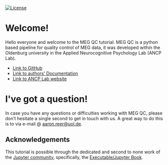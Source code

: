 [![License](https://img.shields.io/github/license/peerherholz/workshop_weizmann)](https://github.com/PeerHerholz/workshop_weizmann)

# Welcome!

Hello everyone and welcome to the MEG QC tutorial.
MEG QC is a python based pipeline for quality control of MEG data, it was developed within the Oldenburg university in the 
Applied Neurocognitive Psychology Lab (ANCP Lab).


* [Link to GitHub](https://github.com/ANCPLabOldenburg/MEGqc)
* [Link to authors' Documentation](https://meg-qc.readthedocs.io/en/latest/)
* [Link to ANCP Lab website](https://uol.de/en/applied-neurocognitive-psychology)


# I've got a question!

In case you have any questions or difficulties working with MEG QC, please don’t hesitate a single second to get in touch with us. A great way to do this is to via e-mail @ aaron.reer@uol.de.

## Acknowledgements

 This tutorial is possible through the dedicated and second to none work of the [Jupyter community](https://jupyter.org/community), specifically, the [Executable/Jupyter Book](https://executablebooks.org/en/latest/).


